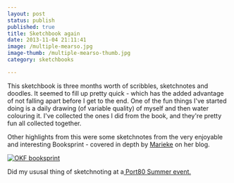 ```yaml
---
layout: post
status: publish
published: true
title: Sketchbook again
date: 2013-11-04 21:11:41
image: /multiple-mearso.jpg
image-thumb: /multiple-mearso-thumb.jpg
category: sketchbooks

---
```


This sketchbook is three months worth of scribbles, sketchnotes and doodles. It seemed to fill up pretty quick - which has the added advantage of not falling apart before I get to the end. One of the fun things I've started doing is a daily drawing (of variable quality) of myself and then water colouring it. I've collected the ones I did from the book, and they're pretty fun all collected together.

Other highlights from this were some sketchnotes from the very enjoyable and interesting Booksprint - covered in depth by <a href="http://remoteworker.wordpress.com/2013/09/09/booksprinting/">Marieke</a> on her blog.

<a href="{{site.baseurl }}/sketchnotes/open-knowledge-booksprint-sketchnotes.html"><img src="{{ site.baseurl }}/images/OKFBooksprint/intro.gif" alt="OKF booksprint"></a>

Did my ususal thing of sketchnoting at a<a href="{{ baseurl }}/sketchnotes/port80-summer-localhost-2013-sketchnotes.html">
Port80 Summer event.</a>

